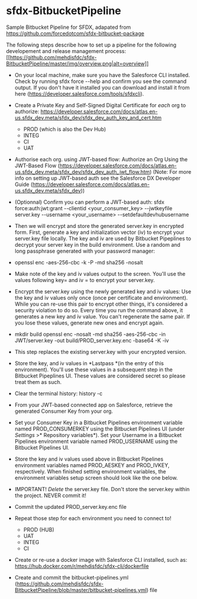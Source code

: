 # sfdx-BitbucketPipeline

Sample Bitbucket Pipeline for SFDX, adapated from https://github.com/forcedotcom/sfdx-bitbucket-package

The following steps describe how to set up a pipeline for the following developement and release management process:
[[https://github.com/mehdisfdc/sfdx-BitbucketPipeline/master/img/overview.png|alt=overview]]


* On your local machine, make sure you have the Salesforce CLI installed. Check by running sfdx force --help and confirm you see the command output. If you don't have it installed you can download and install it from here (https://developer.salesforce.com/tools/sfdxcli).

* Create a Private Key and Self-Signed Digital Certificate for *each* org to authorize: https://developer.salesforce.com/docs/atlas.en-us.sfdx_dev.meta/sfdx_dev/sfdx_dev_auth_key_and_cert.htm
    * PROD (which is also the Dev Hub)
    * INTEG
    * CI
    * UAT
    
* Authorise each org. using JWT-based flow: Authorize an Org Using the JWT-Based Flow (https://developer.salesforce.com/docs/atlas.en-us.sfdx_dev.meta/sfdx_dev/sfdx_dev_auth_jwt_flow.htm) (Note: For more info on setting up JWT-based auth see the Salesforce DX Developer Guide (https://developer.salesforce.com/docs/atlas.en-us.sfdx_dev.meta/sfdx_dev))

* (Optionnal) Confirm you can perform a JWT-based auth: sfdx force:auth:jwt:grant --clientid <your_consumer_key> --jwtkeyfile server.key --username <your_username> --setdefaultdevhubusername

* Then we will encrypt and store the generated server.key  in encrypted form. First, generate a key and initialization vector (iv) to encrypt your server.key file locally. The key and iv are used by Bitbucket Pipeplines to decrypt your server key in the build environment. Use a random and long passphrase generated with your password manager:
* openssl enc -aes-256-cbc -k <passphrase here> -P -md sha256 -nosalt
* Make note of the key and iv values output to the screen. You'll use the values following key= and iv = to encrypt your server.key.

* Encrypt the server.key using the newly generated key and iv values: Use the key and iv values only once (once per certificate and environment). While you can re-use this pair to encrypt other things, it's considered a security violation to do so. Every time you run the command above, it generates a new key and iv value. You can't regenerate the same pair. If you lose these values, generate new ones and encrypt again.
* mkdir build
    openssl enc -nosalt -md sha256 -aes-256-cbc -in JWT/server.key -out build/PROD_server.key.enc -base64 -K <key from above> -iv <iv from above>
* This step replaces the existing server.key with your encrypted version.
  
* Store the key, and iv values in *Lastpass *(in the entry of this environment). You'll use these values in a subsequent step in the Bitbucket Pipeplines UI. These values are considered secret so please treat them as such.

* Clear the terminal history: history -c

* From your JWT-based connected app on Salesforce, retrieve the generated Consumer Key from your org.

* Set your Consumer Key in a Bitbucket Pipelines environment variable named PROD_CONSUMERKEY using the Bitbucket Pipelines UI (under *Settings* >* Repository variables*). Set your Username in a Bitbucket Pipelines environment variable named PROD_USERNAME using the Bitbucket Pipelines UI. 

* Store the key and iv values used above in Bitbucket Pipelines environment variables named PROD_AESKEY and PROD_IVKEY, respectively. When finished setting environment variables, the environment variables setup screen should look like the one below.

* IMPORTANT! _Delete_ the server.key file. Don't store the server.key within the project. NEVER commit it!

* Commit the updated PROD_server.key.enc file

* Repeat those step for each environment you need to connect to!
    * PROD (HUB)
    * UAT
    * INTEG
    * CI
    
* Create or re-use a docker image with Salesforce CLI installed, such as:  https://hub.docker.com/r/mehdisfdc/sfdx-cli/dockerfile

* Create and commit the bitbucket-pipelines.yml (https://github.com/mehdisfdc/sfdx-BitbucketPipeline/blob/master/bitbucket-pipelines.yml) file

